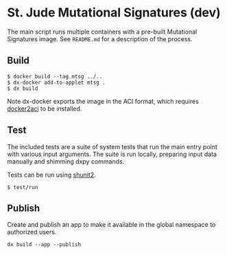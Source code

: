 # St. Jude Mutational Signatures (dev)

The main script runs multiple containers with a pre-built Mutational Signatures
image. See `README.md` for a description of the process.

## Build

```
$ docker build --tag mtsg ../..
$ dx-docker add-to-applet mtsg .
$ dx build
```

Note dx-docker exports the image in the ACI format, which requires
[docker2aci] to be installed.

[docker2aci]: https://github.com/appc/docker2aci

## Test

The included tests are a suite of system tests that run the main entry point
with various input arguments. The suite is run locally, preparing input data
manually and shimming dxpy commands.

Tests can be run using [shunit2].

```
$ test/run
```

[shunit2]: https://github.com/kward/shunit2

## Publish

Create and publish an app to make it available in the global namespace to
authorized users.

```
dx build --app --publish
```
